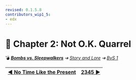 ```yaml
---
revised: 0.1.5.8
contributors_wip1_5:
- edx
---
```


# 📄 Chapter 2: Not O.K. Quarrel

💣 ***[Bombs vs. Sleepwalkers](/README.md)** ➔ [Story and Lore](/story/readme.md) ➔ [BvS 1](/story/bvs1/readme.md)*

| [◀️ No Time Like the Present](/story/bvs1/01_no_time_like_the_present.md) | [2345 ▶️](/story/bvs1/03_2345.md) |
| --: | :-- |
